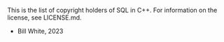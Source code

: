 This is the list of copyright holders of SQL in C++.
For information on the license, see LICENSE.md.

* Bill White, 2023
